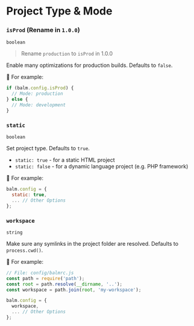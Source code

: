 # Project Type & Mode

### `isProd` (Rename in `1.0.0`)

`boolean`

> Rename `production` to `isProd` in 1.0.0

Enable many optimizations for production builds. Defaults to `false`.

🌰 For example:

```js
if (balm.config.isProd) {
  // Mode: production
} else {
  // Mode: development
}
```

### `static`

`boolean`

Set project type. Defaults to `true`.

- `static: true` - for a static HTML project
- `static: false` - for a dynamic language project (e.g. PHP framework)

🌰 For example:

```js
balm.config = {
  static: true,
  ... // Other Options
};
```

### `workspace`

`string`

Make sure any symlinks in the project folder are resolved. Defaults to `process.cwd()`.

🌰 For example:

```js
// File: config/balmrc.js
const path = require('path');
const root = path.resolve(__dirname, '..');
const workspace = path.join(root, 'my-workspace');

balm.config = {
  workspace,
  ... // Other Options
};
```
